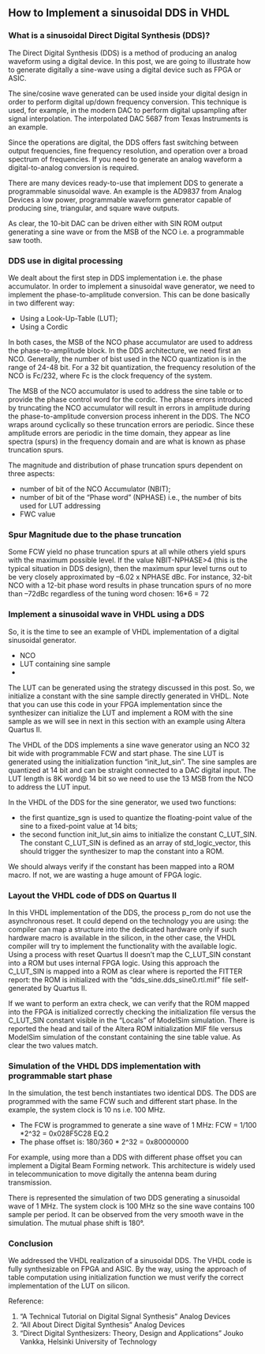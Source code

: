 ## How to Implement a sinusoidal DDS in VHDL

### What is a sinusoidal Direct Digital Synthesis (DDS)?
 The Direct Digital Synthesis (DDS) is a method of producing an analog waveform using a digital device. In this post, we are going to illustrate how to generate digitally a sine-wave using a digital device such as FPGA or ASIC.
 
The sine/cosine wave generated can be used inside your digital design in order to perform digital up/down frequency conversion. This technique is used, for example, in the modern DAC to perform digital upsampling after signal interpolation. The interpolated DAC 5687 from Texas Instruments is an example. 

Since the operations are digital, the DDS offers fast switching between output frequencies, fine frequency resolution, and operation over a broad spectrum of frequencies. If you need to generate an analog waveform a digital-to-analog conversion is required.

There are many devices ready-to-use that implement DDS to generate a programmable sinusoidal wave. An example is the AD9837 from Analog Devices a low power, programmable waveform generator capable of producing sine, triangular, and square wave outputs.

As clear, the 10-bit DAC can be driven either with SIN ROM output generating a sine wave or from the MSB of the NCO i.e. a programmable saw tooth.

 ### DDS use in digital processing
We dealt about the first step in DDS implementation i.e. the phase accumulator. In order to implement a sinusoidal wave generator, we need to implement the phase-to-amplitude conversion. This can be done basically in two different way:

- Using a Look-Up-Table (LUT);
- Using a Cordic

In both cases, the MSB of the NCO phase accumulator are used to address the phase-to-amplitude block.
In the DDS architecture, we need first an NCO. Generally, the number of bist used in the NCO quantization is in the range of 24-48 bit. For a 32 bit quantization, the frequency resolution of the NCO is Fc/232, where Fc is the clock frequency of the system.

The MSB of the NCO accumulator is used to address the sine table or to provide the phase control word for the cordic. The phase errors introduced by truncating the NCO accumulator will result in errors in amplitude during the phase-to-amplitude conversion process inherent in the DDS. The NCO wraps around cyclically so these truncation errors are periodic. Since these amplitude errors are periodic in the time domain, they appear as line spectra (spurs) in the frequency domain and are what is known as phase truncation spurs.

The magnitude and distribution of phase truncation spurs dependent on three aspects:
- number of bit of the NCO Accumulator (NBIT);
- number of bit of the “Phase word” (NPHASE) i.e., the number of bits used for LUT addressing
- FWC value

### Spur Magnitude due to the phase truncation
Some FCW yield no phase truncation spurs at all while others yield spurs with the maximum possible level. If the value NBIT-NPHASE>4 (this is the typical situation in DDS design), then the maximum spur level turns out to be very closely approximated by
–6.02 x NPHASE dBc.
For instance, 32-bit NCO with a 12-bit phase word results in phase truncation spurs of no more than –72dBc regardless of the tuning word chosen: 16*6 = 72

### Implement a sinusoidal wave in VHDL using a DDS
So, it is the time to see an example of VHDL implementation of a digital sinusoidal generator.
- NCO
- LUT containing sine sample
- 
The LUT can be generated using the strategy discussed in this post. So, we initialize a constant with the sine sample directly generated in VHDL. Note that you can use this code in your FPGA implementation since the synthesizer can initialize the LUT and implement a ROM with the sine sample as we will see in next in this section with an example using Altera Quartus II.

The VHDL of the DDS implements a sine wave generator using an NCO 32 bit wide with programmable FCW and start phase. The sine LUT is generated using the initialization function “init_lut_sin”. The sine samples are quantized at 14 bit and can be straight connected to a DAC digital input. The LUT length is 8K word@ 14 bit so we need to use the 13 MSB from the NCO to address the LUT input.

In the VHDL of the DDS for the sine generator, we used two functions:
* the first quantize_sgn is used to quantize the floating-point value of the sine to a fixed-point value at 14 bits;
* the second function init_lut_sin aims to initialize the constant C_LUT_SIN. The constant C_LUT_SIN is defined as an array of std_logic_vector, this should trigger the synthesizer to map the constant into a ROM.

We should always verify if the constant has been mapped into a ROM macro. If not, we are wasting a huge amount of FPGA logic.

### Layout the VHDL code of DDS on Quartus II
In this VHDL implementation of the DDS, the process p_rom do not use the asynchronous reset. It could depend on the technology you are using: the compiler can map a structure into the dedicated hardware only if such hardware macro is available in the silicon, in the other case, the VHDL compiler will try to implement the functionality with the available logic. Using a process with reset Quartus II doesn’t map the C_LUT_SIN constant into a ROM but uses internal FPGA logic. Using this approach the C_LUT_SIN is mapped into a ROM as clear  where is reported the FITTER report: the ROM is initialized with the “dds_sine.dds_sine0.rtl.mif” file self-generated by Quartus II.

If we want to perform an extra check, we can verify that the ROM mapped into the FPGA is initialized correctly checking the initialization file versus the C_LUT_SIN constant visible in the “Locals” of ModelSim simulation. There is reported the head and tail of the Altera ROM initialization MIF file versus ModelSim simulation of the constant containing the sine table value. As clear the two values match.

### Simulation of the VHDL DDS implementation with programmable start phase
In the simulation, the test bench instantiates two identical DDS. The DDS are programmed with the same FCW such and different start phase. In the example, the system clock is 10 ns i.e. 100 MHz. 
- The FCW is programmed to generate a sine wave of 1 MHz: FCW = 1/100 *2^32 = 0x028F5C28      EQ.2
- The phase offset is: 180/360 * 2^32 = 0x80000000

For example, using more than a DDS with different phase offset you can implement a Digital Beam Forming network. This architecture is widely used in telecommunication to move digitally the antenna beam during transmission.

There is represented the simulation of two DDS generating a sinusoidal wave of 1 MHz. The system clock is 100 MHz so the sine wave contains 100 sample per period. It can be observed from the very smooth wave in the simulation. The mutual phase shift is 180°.

### Conclusion
We addressed the VHDL realization of a sinusoidal DDS. The VHDL code is fully synthesizable on FPGA and ASIC. By the way, using the approach of table computation using initialization function we must verify the correct implementation of the LUT on silicon.

Reference:
1. “A Technical Tutorial on Digital Signal Synthesis” Analog Devices
2. “All About Direct Digital Synthesis” Analog Devices
3. “Direct Digital Synthesizers: Theory, Design and Applications” Jouko Vankka, Helsinki University of Technology
